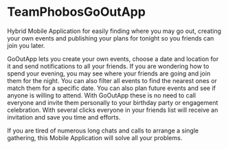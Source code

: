 TeamPhobosGoOutApp
==================

Hybrid Mobile Application for easily finding where you may go out, creating your own events and publishing your plans for tonight so you friends can join you later.

GoOutApp lets you create your own events, choose a date and location for it and send notifications to all your friends. If you are wondering how to spend your evening, you may see where your friends are going and join them for the night. You can also filter all events to find the nearest ones or match them for a specific date. You can also plan future events and see if anyone is willing to attend. With GoOutApp these is no need to call everyone and invite them personally to your birthday party or engagement celebration. With several clicks everyone in your friends list will receive an invitation and save you time and efforts.

If you are tired of numerous long chats and calls to arrange a single gathering, this Mobile Application will solve all your problems.
